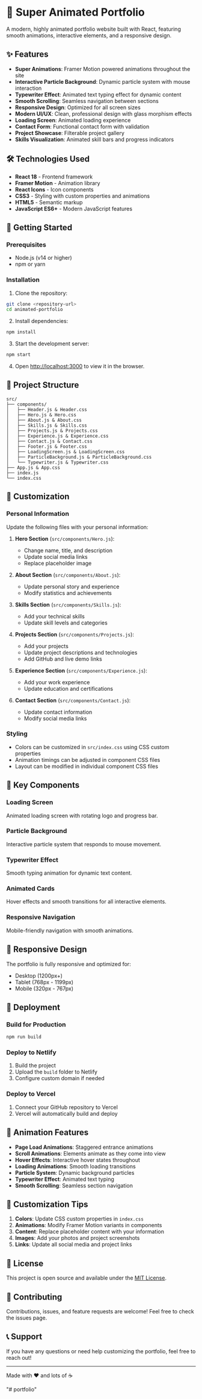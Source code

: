 # 🚀 Super Animated Portfolio

A modern, highly animated portfolio website built with React, featuring smooth animations, interactive elements, and a responsive design.

## ✨ Features

- **Super Animations**: Framer Motion powered animations throughout the site
- **Interactive Particle Background**: Dynamic particle system with mouse interaction
- **Typewriter Effect**: Animated text typing effect for dynamic content
- **Smooth Scrolling**: Seamless navigation between sections
- **Responsive Design**: Optimized for all screen sizes
- **Modern UI/UX**: Clean, professional design with glass morphism effects
- **Loading Screen**: Animated loading experience
- **Contact Form**: Functional contact form with validation
- **Project Showcase**: Filterable project gallery
- **Skills Visualization**: Animated skill bars and progress indicators

## 🛠️ Technologies Used

- **React 18** - Frontend framework
- **Framer Motion** - Animation library
- **React Icons** - Icon components
- **CSS3** - Styling with custom properties and animations
- **HTML5** - Semantic markup
- **JavaScript ES6+** - Modern JavaScript features

## 🚀 Getting Started

### Prerequisites

- Node.js (v14 or higher)
- npm or yarn

### Installation

1. Clone the repository:
```bash
git clone <repository-url>
cd animated-portfolio
```

2. Install dependencies:
```bash
npm install
```

3. Start the development server:
```bash
npm start
```

4. Open [http://localhost:3000](http://localhost:3000) to view it in the browser.

## 📁 Project Structure

```
src/
├── components/
│   ├── Header.js & Header.css
│   ├── Hero.js & Hero.css
│   ├── About.js & About.css
│   ├── Skills.js & Skills.css
│   ├── Projects.js & Projects.css
│   ├── Experience.js & Experience.css
│   ├── Contact.js & Contact.css
│   ├── Footer.js & Footer.css
│   ├── LoadingScreen.js & LoadingScreen.css
│   ├── ParticleBackground.js & ParticleBackground.css
│   └── Typewriter.js & Typewriter.css
├── App.js & App.css
├── index.js
└── index.css
```

## 🎨 Customization

### Personal Information
Update the following files with your personal information:

1. **Hero Section** (`src/components/Hero.js`):
   - Change name, title, and description
   - Update social media links
   - Replace placeholder image

2. **About Section** (`src/components/About.js`):
   - Update personal story and experience
   - Modify statistics and achievements

3. **Skills Section** (`src/components/Skills.js`):
   - Add your technical skills
   - Update skill levels and categories

4. **Projects Section** (`src/components/Projects.js`):
   - Add your projects
   - Update project descriptions and technologies
   - Add GitHub and live demo links

5. **Experience Section** (`src/components/Experience.js`):
   - Add your work experience
   - Update education and certifications

6. **Contact Section** (`src/components/Contact.js`):
   - Update contact information
   - Modify social media links

### Styling
- Colors can be customized in `src/index.css` using CSS custom properties
- Animation timings can be adjusted in component CSS files
- Layout can be modified in individual component CSS files

## 🎯 Key Components

### Loading Screen
Animated loading screen with rotating logo and progress bar.

### Particle Background
Interactive particle system that responds to mouse movement.

### Typewriter Effect
Smooth typing animation for dynamic text content.

### Animated Cards
Hover effects and smooth transitions for all interactive elements.

### Responsive Navigation
Mobile-friendly navigation with smooth animations.

## 📱 Responsive Design

The portfolio is fully responsive and optimized for:
- Desktop (1200px+)
- Tablet (768px - 1199px)
- Mobile (320px - 767px)

## 🚀 Deployment

### Build for Production
```bash
npm run build
```

### Deploy to Netlify
1. Build the project
2. Upload the `build` folder to Netlify
3. Configure custom domain if needed

### Deploy to Vercel
1. Connect your GitHub repository to Vercel
2. Vercel will automatically build and deploy

## 🎨 Animation Features

- **Page Load Animations**: Staggered entrance animations
- **Scroll Animations**: Elements animate as they come into view
- **Hover Effects**: Interactive hover states throughout
- **Loading Animations**: Smooth loading transitions
- **Particle System**: Dynamic background particles
- **Typewriter Effect**: Animated text typing
- **Smooth Scrolling**: Seamless section navigation

## 🔧 Customization Tips

1. **Colors**: Update CSS custom properties in `index.css`
2. **Animations**: Modify Framer Motion variants in components
3. **Content**: Replace placeholder content with your information
4. **Images**: Add your photos and project screenshots
5. **Links**: Update all social media and project links

## 📄 License

This project is open source and available under the [MIT License](LICENSE).

## 🤝 Contributing

Contributions, issues, and feature requests are welcome! Feel free to check the issues page.

## 📞 Support

If you have any questions or need help customizing the portfolio, feel free to reach out!

---

Made with ❤️ and lots of ☕

"# portfolio" 
